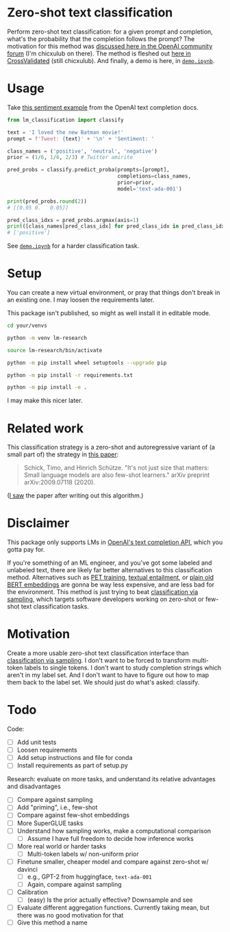 # Zero-shot text classification

Perform zero-shot text classification: for a given prompt and completion,
what's the probability that the completion follows the prompt? The motivation
for this method was
[discussed here in the OpenAI community forum](https://community.openai.com/t/compute-the-probability-of-input-text-for-classification/29840)
(I'm chicxulub on there). The method is fleshed out
[here in CrossValidated](https://stats.stackexchange.com/q/601159/337906)
(still chicxulub). And finally, a demo is here, in
[`demo.ipynb`](https://github.com/kddubey/lm-classification/blob/main/demo.ipynb).


# Usage

Take [this sentiment example](https://platform.openai.com/docs/guides/completion/classification)
from the OpenAI text completion docs.

```python
from lm_classification import classify

text = 'I loved the new Batman movie!'
prompt = f'Tweet: {text}' + '\n' + 'Sentiment: ' 

class_names = ('positive', 'neutral', 'negative')
prior = (1/6, 1/6, 2/3) # Twitter amirite

pred_probs = classify.predict_proba(prompts=[prompt],
                                    completions=class_names,
                                    prior=prior,
                                    model='text-ada-001')

print(pred_probs.round(2))
# [[0.95 0.   0.05]]

pred_class_idxs = pred_probs.argmax(axis=1)
print([class_names[pred_class_idx] for pred_class_idx in pred_class_idxs])
# ['positive']
```

See [`demo.ipynb`](https://github.com/kddubey/lm-classification/blob/main/demo.ipynb)
for a harder classification task.


# Setup

You can create a new virtual environment, or pray that things don't break in
an existing one. I may loosen the requirements later.

This package isn't published, so might as well install it in editable mode.

```bash
cd your/venvs

python -m venv lm-research

source lm-research/bin/activate

python -m pip install wheel setuptools --upgrade pip

python -m pip install -r requirements.txt

python -m pip install -e .
```

I may make this nicer later.


# Related work

This classification strategy is a zero-shot and autoregressive variant of (a
small part of) the strategy in [this paper](https://arxiv.org/abs/2009.07118):

> Schick, Timo, and Hinrich Schütze. "It's not just size that matters: Small language models are also few-shot learners." arXiv preprint arXiv:2009.07118 (2020).

([I saw](https://stats.stackexchange.com/questions/601159/should-a-language-model-like-gpt-3-be-directly-used-to-perform-classification#comment1122996_601159)
the paper after writing out this algorithm.)


# Disclaimer

This package only supports LMs in
[OpenAI's text completion API](https://platform.openai.com/docs/models/gpt-3),
which you gotta pay for.

If you're something of an ML engineer, and you've got some labeled and
unlabeled text, there are likely far better alternatives to this classification 
method. Alternatives such as
[PET training](http://timoschick.com/explanatory%20notes/2020/10/23/pattern-exploiting-training.html),
[textual entailment](https://huggingface.co/tasks/zero-shot-classification), or
[plain old BERT embeddings](https://huggingface.co/docs/transformers/tasks/sequence_classification)
are gonna be way less expensive, and are less bad for the environment. This 
method is just trying to beat
[classification via sampling](https://platform.openai.com/docs/guides/completion/classification),
which targets software developers working on zero-shot or few-shot text 
classification tasks.


# Motivation

Create a more usable zero-shot text classification interface than
[classification via sampling](https://platform.openai.com/docs/guides/completion/classification).
I don't want to be forced to transform multi-token labels to single tokens.
I don't want to study completion strings which aren't in my label set. And I
don't want to have to figure out how to map them back to the label set. We
should just do what's asked: classify.


# Todo

Code:
- [ ] Add unit tests
- [ ] Loosen requirements
- [ ] Add setup instructions and file for conda
- [ ] Install requirements as part of setup.py

Research: evaluate on more tasks, and understand its relative advantages and
disadvantages

- [ ] Compare against sampling
- [ ] Add "priming", i.e., few-shot
- [ ] Compare against few-shot embeddings
- [ ] More SuperGLUE tasks
- [ ] Understand how sampling works, make a computational comparison
  - [ ] Assume I have full freedom to decide how inference works
- [ ] More real world or harder tasks
  - [ ] Multi-token labels w/ non-uniform prior
- [ ] Finetune smaller, cheaper model and compare against zero-shot w/ davinci
  - [ ] e.g., GPT-2 from huggingface, `text-ada-001`
  - [ ] Again, compare against sampling
- [ ] Calibration
  - [ ] (easy) Is the prior actually effective? Downsample and see
- [ ] Evaluate different aggregation functions. Currently taking mean, but
there was no good motivation for that
- [ ] Give this method a name
